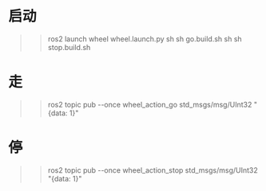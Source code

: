 
启动
==================
>>ros2 launch wheel wheel.launch.py
>>sh sh go.build.sh 
>>sh sh stop.build.sh 


走 
==================
>>ros2 topic pub --once wheel_action_go std_msgs/msg/UInt32  "{data: 1}"


停
==================
>>ros2 topic pub --once wheel_action_stop std_msgs/msg/UInt32  "{data: 1}"



